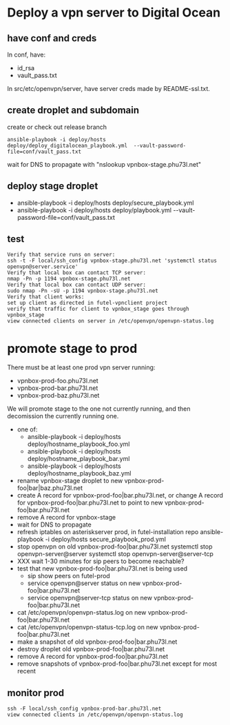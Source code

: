 # Deploy a vpn server to Digital Ocean

## have conf and creds

In conf, have:
- id_rsa
- vault_pass.txt

In src/etc/openvpn/server, have server creds made by README-ssl.txt.

## create droplet and subdomain

create or check out release branch

    ansible-playbook -i deploy/hosts deploy/deploy_digitalocean_playbook.yml  --vault-password-file=conf/vault_pass.txt

wait for DNS to propagate with "nslookup vpnbox-stage.phu73l.net"

## deploy stage droplet

- ansible-playbook -i deploy/hosts deploy/secure_playbook.yml
- ansible-playbook -i deploy/hosts deploy/playbook.yml --vault-password-file=conf/vault_pass.txt

## test

    Verify that service runs on server:
    ssh -t -F local/ssh_config vpnbox-stage.phu73l.net 'systemctl status openvpn@server.service'
    Verify that local box can contact TCP server:
    nmap -Pn -p 1194 vpnbox-stage.phu73l.net
    Verify that local box can contact UDP server:  
    sudo nmap -Pn -sU -p 1194 vpnbox-stage.phu73l.net
    Verify that client works:
    set up client as directed in futel-vpnclient project
    verify that traffic for client to vpnbox_stage goes through vpnbox_stage
    view connected clients on server in /etc/openvpn/openvpn-status.log
    
# promote stage to prod

There must be at least one prod vpn server running:
- vpnbox-prod-foo.phu73l.net
- vpnbox-prod-bar.phu73l.net
- vpnbox-prod-baz.phu73l.net

We will promote stage to the one not currently running, and then decomission the currently running one.

- one of:
  - ansible-playbook -i deploy/hosts deploy/hostname_playbook_foo.yml
  - ansible-playbook -i deploy/hosts deploy/hostname_playbook_bar.yml
  - ansible-playbook -i deploy/hosts deploy/hostname_playbook_baz.yml
- rename vpnbox-stage droplet to new vpnbox-prod-foo|bar|baz.phu73l.net
- create A record for vpnbox-prod-foo|bar.phu73l.net, or change A record for vpnbox-prod-foo|bar.phu73l.net to point to new vpnbox-prod-foo|bar.phu73l.net
- remove A record for vpnbox-stage
- wait for DNS to propagate
- refresh iptables on asteriskserver prod, in futel-installation repo
        ansible-playbook -i deploy/hosts secure_playbook_prod.yml
- stop openvpn on old vpnbox-prod-foo|bar.phu73l.net
        systemctl stop openvpn-server@server
        systemctl stop openvpn-server@server-tcp
- XXX wait 1-30 minutes for sip peers to become reachable?
- test that new vpnbox-prod-foo|bar.phu73l.net is being used
  - sip show peers on futel-prod
  - service openvpn@server status on new vpnbox-prod-foo|bar.phu73l.net
  - service openvpn@server-tcp status on new vpnbox-prod-foo|bar.phu73l.net  
- cat /etc/openvpn/openvpn-status.log on new vpnbox-prod-foo|bar.phu73l.net
- cat /etc/openvpn/openvpn-status-tcp.log on new vpnbox-prod-foo|bar.phu73l.net  
- make a snapshot of old vpnbox-prod-foo|bar.phu73l.net
- destroy droplet old vpnbox-prod-foo|bar.phu73l.net
- remove A record for vpnbox-prod-foo|bar.phu73l.net
- remove snapshots of vpnbox-prod-foo|bar.phu73l.net except for most recent

## monitor prod

    ssh -F local/ssh_config vpnbox-prod-bar.phu73l.net
    view connected clients in /etc/openvpn/openvpn-status.log
